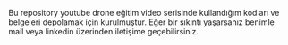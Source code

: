 Bu repository youtube drone eğitim video serisinde kullandığım kodları ve belgeleri depolamak için kurulmuştur. Eğer bir sıkıntı yaşarsanız benimle mail veya linkedin üzerinden iletişime geçebilirsiniz.
